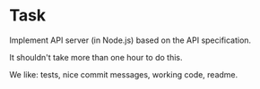 # Task 

Implement API server (in Node.js) based on the API specification.

It shouldn't take more than one hour to do this.

We like: tests, nice commit messages, working code, readme.